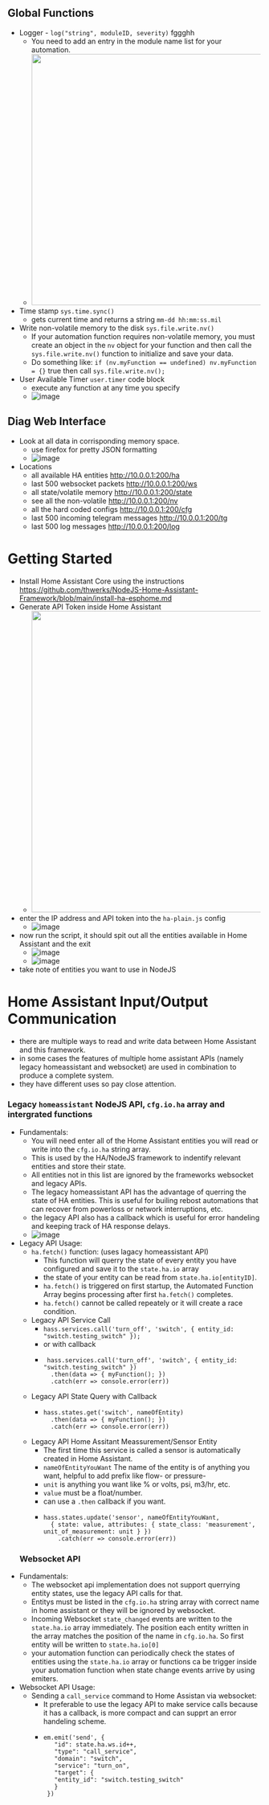 

## Global Functions
- Logger - `log("string", moduleID, severity)` fggghh 
  - You need to add an entry in the module name list for your automation.
  - <img src= "https://github.com/thwerks/NodeJS-Home-Assistant-Framework/assets/90361336/ece9e675-f46d-456a-b32c-1ad5b6871042" width="500">
- Time stamp `sys.time.sync()`
  - gets current time and returns a string `mm-dd hh:mm:ss.mil`
- Write non-volatile memory to the disk `sys.file.write.nv()`
  - If your automation function requires non-volatile memory, you must create an object in the `nv` object for your function and then call the `sys.file.write.nv()` function to initialize and save your data.
  - Do something like: `if (nv.myFunction == undefined) nv.myFunction = {}` true then call `sys.file.write.nv();`
- User Available Timer `user.timer` code block
  - execute any function at any time you specify
  - ![image](https://github.com/thwerks/NodeJS-Home-Assistant-Framework/assets/90361336/98dab905-7bfc-4c92-9fc0-792361a1feaa)
 ## Diag Web Interface 
- Look at all data in corrisponding memory space.
  - use firefox for pretty JSON formatting
  - ![image](https://github.com/thwerks/NodeJS-Home-Assistant-Framework/assets/90361336/2739f2fe-97a5-430e-adb1-d6b73954f5e3)
- Locations
  - all available HA entities              http://10.0.0.1:200/ha
  - last 500 websocket packets             http://10.0.0.1:200/ws
  - all state/volatile memory              http://10.0.0.1:200/state
  - see all the non-volatile               http://10.0.0.1:200/nv
  - all the hard coded configs             http://10.0.0.1:200/cfg
  - last 500 incoming telegram messages    http://10.0.0.1:200/tg
  - last 500 log messages                  http://10.0.0.1:200/log
# Getting Started
  - Install Home Assistant Core using the instructions https://github.com/thwerks/NodeJS-Home-Assistant-Framework/blob/main/install-ha-esphome.md
  - Generate API Token inside Home Assistant
    - <img src= "https://github.com/thwerks/NodeJS-Home-Assistant-Framework/assets/90361336/f0a81292-2aba-4311-a5ef-9d5b040a4d4d" width="600">
  - enter the IP address and API token into the `ha-plain.js` config
    - ![image](https://github.com/thwerks/NodeJS-Home-Assistant-Framework/assets/90361336/272da4b7-ec6d-4241-a3e0-a1f0ed7dfa76)
  - now run the script, it should spit out all the entities available in Home Assistant and the exit
    - ![image](https://github.com/thwerks/NodeJS-Home-Assistant-Framework/assets/90361336/331b8541-465c-4543-a588-28977b6ec8e5)
    - ![image](https://github.com/thwerks/NodeJS-Home-Assistant-Framework/assets/90361336/51cea2cf-9d71-4260-90e5-dfde7e8455ab)
  - take note of entities you want to use in NodeJS
# Home Assistant Input/Output Communication
- there are multiple ways to read and write data between Home Assistant and this framework.
- in some cases the features of multiple home assistant APIs (namely legacy homeassistant and websocket) are used in combination to produce a complete system.  
- they have different uses so pay close attention.
### Legacy `homeassistant` NodeJS API, `cfg.io.ha` array and intergrated functions
- Fundamentals:
  - You will need enter all of the Home Assistant entities you will read or write into the `cfg.io.ha` string array.
  - This is used by the HA/NodeJS framework to indentify relevant entities and store their state.
  - All entities not in this list are ignored by the frameworks websocket and legacy APIs.
  - The legacy homeassistant API has the advantage of querring the state of HA entities. This is useful for builing rebost automations that can recover from powerloss or network interruptions, etc.
  - the legacy API also has a callback which is useful for error handeling and keeping track of HA response delays.
  - ![image](https://github.com/thwerks/NodeJS-Home-Assistant-Framework/assets/90361336/182aab5e-15d5-4ec5-b046-54798cd36b61)
- Legacy API Usage:
  - `ha.fetch()` function: (uses lagacy homeassistant API)
    - This function will querry the state of every entity you have configured and save it to the `state.ha.io` array
    - the state of your entity can be read from `state.ha.io[entityID]`.
    - `ha.fetch()` is triggered on first startup, the Automated Function Array begins processing after first `ha.fetch()` completes.
    - `ha.fetch()` cannot be called repeately or it will create a race condition. 
  - Legacy API Service Call
    - `hass.services.call('turn_off', 'switch', { entity_id: "switch.testing_switch" });`
    - or with callback
    - ```
       hass.services.call('turn_off', 'switch', { entity_id: "switch.testing_switch" })
        .then(data => { myFunction(); })
        .catch(err => console.error(err))
      ```
  - Legacy API State Query with Callback
    - ```
      hass.states.get('switch', nameOfEntity)
        .then(data => { myFunction(); })
        .catch(err => console.error(err))
      ```
  - Legacy API Home Assitant Meassurement/Sensor Entity
    - The first time this service is called a sensor is automatically created in Home Assistant.
    - `nameOfEntityYouWant` The name of the entity is of anything you want, helpful to add prefix like flow- or pressure-
    - `unit` is anything you want like % or volts, psi, m3/hr, etc.
    - `value` must be a float/number.
    - can use a `.then` callback if you want.
    - ```
      hass.states.update('sensor', nameOfEntityYouWant,
        { state: value, attributes: { state_class: 'measurement', unit_of_measurement: unit } })
          .catch(err => console.error(err))
      ```
  ### Websocket API
 - Fundamentals:
    - The websocket api implementation does not support querrying entity states, use the legacy API calls for that.
    - Entitys must be listed in the `cfg.io.ha` string array with correct name in home assistant or they will be ignored by websocket.
    - Incoming Websocket `state_changed` events are written to the `state.ha.io` array immediately. The position each entity written in the array matches the position of the name in `cfg.io.ha`. So first entity will be written to `state.ha.io[0]`
    - your automation function can periodically check the states of entities using the `state.ha.io` array or functions ca be trigger inside your automation function when state change events arrive by using emiters. 
 - Websocket API Usage:
    - Sending a `call_service` command to Home Assistan via websocket:
      -  It preferable to use the legacy API to make service calls because it has a callback, is more compact and can supprt an error handeling scheme.
      -    ```
           em.emit('send', {
              "id": state.ha.ws.id++,
              "type": "call_service",
              "domain": "switch",
              "service": "turn_on",
              "target": {
              "entity_id": "switch.testing_switch"
              }
            })
           ```
